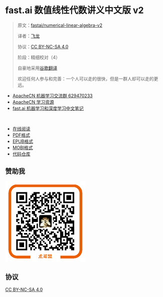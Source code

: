 # fast.ai 数值线性代数讲义中文版 v2

> 原文：[fastai/numerical-linear-algebra-v2](https://nbviewer.jupyter.org/github/fastai/numerical-linear-algebra-v2/tree/master/nbs/)
> 
> 译者：[飞龙](https://github.com/wizardforcel)
> 
> 协议：[CC BY-NC-SA 4.0](http://creativecommons.org/licenses/by-nc-sa/4.0/)
>
> 阶段：精细校对（4）
> 
> 自豪地采用[谷歌翻译](https://translate.google.cn/)
> 
> 欢迎任何人参与和完善：一个人可以走的很快，但是一群人却可以走的更远。

+   [ApacheCN 机器学习交流群 629470233](http://shang.qq.com/wpa/qunwpa?idkey=30e5f1123a79867570f665aa3a483ca404b1c3f77737bc01ec520ed5f078ddef)
+   [ApacheCN 学习资源](http://www.apachecn.org/)
+   [fast.ai 机器学习和深度学习中文笔记](https://github.com/apachecn/fastai-ml-dl-notes-zh)

&zwj;

+ [在线阅读](https://www.gitbook.com/book/wizardforcel/fastai-num-linalg-v2/details)
+ [PDF格式](https://www.gitbook.com/download/pdf/book/wizardforcel/fastai-num-linalg-v2)
+ [EPUB格式](https://www.gitbook.com/download/epub/book/wizardforcel/fastai-num-linalg-v2)
+ [MOBI格式](https://www.gitbook.com/download/mobi/book/wizardforcel/fastai-num-linalg-v2)
+ [代码仓库](https://github.com/apachecn/fastai-num-linalg-v2-zh)

## 赞助我

![](img/qr_alipay.png)

## 协议

[CC BY-NC-SA 4.0](http://creativecommons.org/licenses/by-nc-sa/4.0/)
